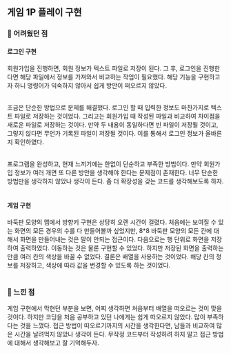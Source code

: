 ## 게임 1P 플레이 구현
### 🐣 어려웠던 점
#### 로그인 구현
회원가입을 진행하면, 회원 정보가 텍스트 파일로 저장이 된다. 그 후, 로그인을 진행한다면 해당 파일에서 정보를 가져와서 비교하는 작업이 필요했다. 해당 기능을 구현하고자 하니 명령어가 익숙하지 않아서 쉽게 방안이 떠오르지 않았다.<br /><br />

조금은 단순한 방법으로 문제를 해결했다. 로그인 할 때 입력한 정보도 마찬가지로 텍스트 파일로 저장하는 것이었다. 그리고는 회원가입 때 작성된 파일과 비교하여 차이점을 새로운 파일로 저장하는 것이다. 만약 두 내용이 동일하다면 빈 파일이 저장될 것이고, 그렇지 않다면 무언가 기록된 파일이 저장될 것이다. 이를 통해서 로그인 정보가 올바른지 확인하였다.<br /><br />

프로그램을 완성하고, 현재 느끼기에는 한없이 단순하고 부족한 방법이다. 만약 회원가입 정보가 여러 개면 또 다른 방안을 생각해야 한다는 문제점이 존재한다. 너무 단순한 방법만을 생각하지 않았나 생각이 든다. 좀 더 확장성을 갖는 코드를 생각해보도록 하자.<br /><br />

#### 게임 구현
바둑판 모양의 맵에서 방향키 구현은 상당히 오랜 시간이 걸렸다. 처음에는 보여질 수 있는 화면의 모든 경우의 수를 다 만들어볼까 싶었지만, 8*8 바둑판 모양의 모든 칸에 대해서 화면을 만들어내는 것은 말이 안되는 접근이다. 다음으로는 행 단위로 화면을 저장하여 출력하였다. 이동하는 것은 물론 구현할 수 있었다. 하지만 저장된 화면을 출력하는 만큼 여러 칸의 색상을 바꿀 수 없었다. 결론은 배열을 사용하는 것이었다. 해당 칸의 정보를 저장하고, 색상에 따라 값을 변경할 수 있도록 하는 것이었다.<br /><br />

### 🐣 느낀 점
게임 구현에서 막현던 부분을 보면, 어찌 생각하면 처음부터 배열을 떠오르는 것이 맞을 것이다. 하지만 코딩을 처음 공부하고 있던 나에게는 쉽게 떠오르지 않았다. 많이 부족하다는 것을 느꼈다. 접근 방법이 떠오르기까지의 시간을 생각한다면, 남들과 비교하여 많은 시간을 날려먹지 않았나 생각이 든다. 무작정 코드부터 작성하려 하지 말고 접근 방법에 대해서 생각해보고 잘 기억해두자.